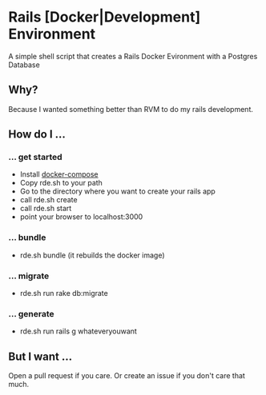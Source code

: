 # Rails [Docker|Development] Environment

A simple shell script that creates a Rails Docker Evironment with a Postgres Database

## Why?

Because I wanted something better than RVM to do my rails development.


## How do I ...

### ... get started

- Install [docker-compose](http://docs.docker.com/compose/)
- Copy rde.sh to your path
- Go to the directory where you want to create your rails app
- call rde.sh create
- call rde.sh start
- point your browser to localhost:3000

### ... bundle

- rde.sh bundle (it rebuilds the docker image)

### ... migrate

- rde.sh run rake db:migrate

### ... generate

- rde.sh run rails g whateveryouwant


## But I want ...

Open a pull request if you care. Or create an issue if you don't care that much.
